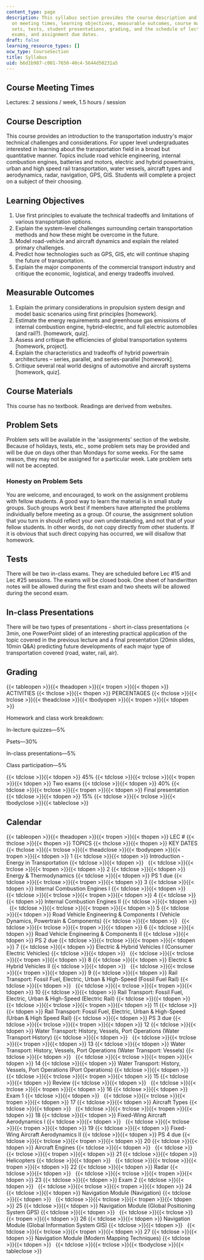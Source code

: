 ```yaml
---
content_type: page
description: This syllabus section provides the course description and information
  on meeting times, learning objectives, measurable outcomes, course materials, problem
  sets, tests, student presentations, grading, and the schedule of lecture topics,
  exams, and assignment due dates.
draft: false
learning_resource_types: []
ocw_type: CourseSection
title: Syllabus
uid: b6d1b987-c001-7650-40c4-5644d50231a5
---
```

## Course Meeting Times

Lectures: 2 sessions / week, 1.5 hours / session

## Course Description

This course provides an introduction to the transportation industry's major technical challenges and considerations. For upper level undergraduates interested in learning about the transportation field in a broad but quantitative manner. Topics include road vehicle engineering, internal combustion engines, batteries and motors, electric and hybrid powertrains, urban and high speed rail transportation, water vessels, aircraft types and aerodynamics, radar, navigation, GPS, GIS. Students will complete a project on a subject of their choosing.

## Learning Objectives

1. Use first principles to evaluate the technical tradeoffs and limitations of various transportation options.
2. Explain the system-level challenges surrounding certain transportation methods and how these might be overcome in the future.
3. Model road-vehicle and aircraft dynamics and explain the related primary challenges.
4. Predict how technologies such as GPS, GIS, etc will continue shaping the future of transportation.
5. Explain the major components of the commercial transport industry and critique the economic, logistical, and energy tradeoffs involved.

## Measurable Outcomes

1. Explain the primary considerations in propulsion system design and model basic scenarios using first principles \[homework\].
2. Estimate the energy requirements and greenhouse gas emissions of internal combustion engine, hybrid-electric, and full electric automobiles (and rail?). \[homework, quiz\].
3. Assess and critique the efficiencies of global transportation systems \[homework, project\].
4. Explain the characteristics and tradeoffs of hybrid powertrain architectures – series, parallel, and series-parallel \[homework\].
5. Critique several real world designs of automotive and aircraft systems \[homework, quiz\].

## Course Materials

This course has no textbook. Readings are derived from websites.

## Problem Sets

Problem sets will be available in the 'assignments' section of the website. Because of holidays, tests, etc., some problem sets may be provided and will be due on days other than Mondays for some weeks. For the same reason, they may not be assigned for a particular week. Late problem sets will not be accepted.

### Honesty on Problem Sets

You are welcome, and encouraged, to work on the assignment problems with fellow students. A good way to learn the material is in small study groups. Such groups work best if members have attempted the problems individually before meeting as a group. Of course, the assignment solution that you turn in should reflect your own understanding, and not that of your fellow students. In other words, do not copy directly from other students. If it is obvious that such direct copying has occurred, we will disallow that homework.

## Tests

There will be two in-class exams. They are scheduled before Lec #15 and Lec #25 sessions. The exams will be closed book. One sheet of handwritten notes will be allowed during the first exam and two sheets will be allowed during the second exam.

## In-class Presentations

There will be two types of presentations - short in-class presentations (\< 3min, one PowerPoint slide) of an interesting practical application of the topic covered in the previous lecture and a final presentation (20min slides, 10min Q&A) predicting future developments of each major type of transportation covered (road, water, rail, air).

## Grading

{{< tableopen >}}{{< theadopen >}}{{< tropen >}}{{< thopen >}}
ACTIVITIES
{{< thclose >}}{{< thopen >}}
PERCENTAGES
{{< thclose >}}{{< trclose >}}{{< theadclose >}}{{< tbodyopen >}}{{< tropen >}}{{< tdopen >}}

Homework and class work breakdown:

In-lecture quizzes—5%

Psets—30%

In-class presentations—5%

Class participation—5%

{{< tdclose >}}{{< tdopen >}}
45%
{{< tdclose >}}{{< trclose >}}{{< tropen >}}{{< tdopen >}}
Two exams
{{< tdclose >}}{{< tdopen >}}
40%
{{< tdclose >}}{{< trclose >}}{{< tropen >}}{{< tdopen >}}
Final presentation
{{< tdclose >}}{{< tdopen >}}
15%
{{< tdclose >}}{{< trclose >}}{{< tbodyclose >}}{{< tableclose >}}

## Calendar

{{< tableopen >}}{{< theadopen >}}{{< tropen >}}{{< thopen >}}
LEC #
{{< thclose >}}{{< thopen >}}
TOPICS
{{< thclose >}}{{< thopen >}}
KEY DATES
{{< thclose >}}{{< trclose >}}{{< theadclose >}}{{< tbodyopen >}}{{< tropen >}}{{< tdopen >}}
1
{{< tdclose >}}{{< tdopen >}}
Introduction - Energy in Transportation
{{< tdclose >}}{{< tdopen >}}
 
{{< tdclose >}}{{< trclose >}}{{< tropen >}}{{< tdopen >}}
2
{{< tdclose >}}{{< tdopen >}}
Energy & Thermodynamics
{{< tdclose >}}{{< tdopen >}}
PS 1 due
{{< tdclose >}}{{< trclose >}}{{< tropen >}}{{< tdopen >}}
3
{{< tdclose >}}{{< tdopen >}}
Internal Combustion Engines I
{{< tdclose >}}{{< tdopen >}}
 
{{< tdclose >}}{{< trclose >}}{{< tropen >}}{{< tdopen >}}
4
{{< tdclose >}}{{< tdopen >}}
Internal Combustion Engines II
{{< tdclose >}}{{< tdopen >}}
 
{{< tdclose >}}{{< trclose >}}{{< tropen >}}{{< tdopen >}}
5
{{< tdclose >}}{{< tdopen >}}
Road Vehicle Engineering & Components I (Vehicle Dynamics, Powertrain & Components)
{{< tdclose >}}{{< tdopen >}}
 
{{< tdclose >}}{{< trclose >}}{{< tropen >}}{{< tdopen >}}
6
{{< tdclose >}}{{< tdopen >}}
Road Vehicle Engineering & Components II
{{< tdclose >}}{{< tdopen >}}
PS 2 due
{{< tdclose >}}{{< trclose >}}{{< tropen >}}{{< tdopen >}}
7
{{< tdclose >}}{{< tdopen >}}
Electric & Hybrid Vehicles I (Consumer Electric Vehicles)
{{< tdclose >}}{{< tdopen >}}
 
{{< tdclose >}}{{< trclose >}}{{< tropen >}}{{< tdopen >}}
8
{{< tdclose >}}{{< tdopen >}}
Electric & Hybrid Vehicles II
{{< tdclose >}}{{< tdopen >}}
 
{{< tdclose >}}{{< trclose >}}{{< tropen >}}{{< tdopen >}}
9
{{< tdclose >}}{{< tdopen >}}
Rail Transport: Fossil Fuel, Electric, Urban & High-Speed (Fossil Fuel Rail)
{{< tdclose >}}{{< tdopen >}}
 
{{< tdclose >}}{{< trclose >}}{{< tropen >}}{{< tdopen >}}
10
{{< tdclose >}}{{< tdopen >}}
Rail Transport: Fossil Fuel, Electric, Urban & High-Speed (Electric Rail)
{{< tdclose >}}{{< tdopen >}}
 
{{< tdclose >}}{{< trclose >}}{{< tropen >}}{{< tdopen >}}
11
{{< tdclose >}}{{< tdopen >}}
Rail Transport: Fossil Fuel, Electric, Urban & High-Speed (Urban & High Speed Rail)
{{< tdclose >}}{{< tdopen >}}
PS 3 due
{{< tdclose >}}{{< trclose >}}{{< tropen >}}{{< tdopen >}}
12
{{< tdclose >}}{{< tdopen >}}
Water Transport: History, Vessels, Port Operations (Water Transport History)
{{< tdclose >}}{{< tdopen >}}
 
{{< tdclose >}}{{< trclose >}}{{< tropen >}}{{< tdopen >}}
13
{{< tdclose >}}{{< tdopen >}}
Water Transport: History, Vessels, Port Operations (Water Transport: Vessels)
{{< tdclose >}}{{< tdopen >}}
 
{{< tdclose >}}{{< trclose >}}{{< tropen >}}{{< tdopen >}}
14
{{< tdclose >}}{{< tdopen >}}
Water Transport: History, Vessels, Port Operations (Port Operations)
{{< tdclose >}}{{< tdopen >}}
 
{{< tdclose >}}{{< trclose >}}{{< tropen >}}{{< tdopen >}}
15
{{< tdclose >}}{{< tdopen >}}
Review
{{< tdclose >}}{{< tdopen >}}
 
{{< tdclose >}}{{< trclose >}}{{< tropen >}}{{< tdopen >}}
16
{{< tdclose >}}{{< tdopen >}}
Exam 1
{{< tdclose >}}{{< tdopen >}}
 
{{< tdclose >}}{{< trclose >}}{{< tropen >}}{{< tdopen >}}
17
{{< tdclose >}}{{< tdopen >}}
Aircraft Types
{{< tdclose >}}{{< tdopen >}}
 
{{< tdclose >}}{{< trclose >}}{{< tropen >}}{{< tdopen >}}
18
{{< tdclose >}}{{< tdopen >}}
Fixed-Wing Aircraft Aerodynamics I
{{< tdclose >}}{{< tdopen >}}
 
{{< tdclose >}}{{< trclose >}}{{< tropen >}}{{< tdopen >}}
19
{{< tdclose >}}{{< tdopen >}}
Fixed-Wing Aircraft Aerodynamics II
{{< tdclose >}}{{< tdopen >}}
PS 4 due
{{< tdclose >}}{{< trclose >}}{{< tropen >}}{{< tdopen >}}
20
{{< tdclose >}}{{< tdopen >}}
Aircraft Engines
{{< tdclose >}}{{< tdopen >}}
 
{{< tdclose >}}{{< trclose >}}{{< tropen >}}{{< tdopen >}}
21
{{< tdclose >}}{{< tdopen >}}
Helicopters
{{< tdclose >}}{{< tdopen >}}
 
{{< tdclose >}}{{< trclose >}}{{< tropen >}}{{< tdopen >}}
22
{{< tdclose >}}{{< tdopen >}}
Radar
{{< tdclose >}}{{< tdopen >}}
 
{{< tdclose >}}{{< trclose >}}{{< tropen >}}{{< tdopen >}}
23
{{< tdclose >}}{{< tdopen >}}
Exam 2
{{< tdclose >}}{{< tdopen >}}
 
{{< tdclose >}}{{< trclose >}}{{< tropen >}}{{< tdopen >}}
24
{{< tdclose >}}{{< tdopen >}}
Navigation Module (Navigation)
{{< tdclose >}}{{< tdopen >}}
 
{{< tdclose >}}{{< trclose >}}{{< tropen >}}{{< tdopen >}}
25
{{< tdclose >}}{{< tdopen >}}
Navigation Module (Global Positioning System GPS)
{{< tdclose >}}{{< tdopen >}}
 
{{< tdclose >}}{{< trclose >}}{{< tropen >}}{{< tdopen >}}
26
{{< tdclose >}}{{< tdopen >}}
Navigation Module (Global Information System GIS)
{{< tdclose >}}{{< tdopen >}}
 
{{< tdclose >}}{{< trclose >}}{{< tropen >}}{{< tdopen >}}
27
{{< tdclose >}}{{< tdopen >}}
Navigation Module (Modern Mapping Techniques)
{{< tdclose >}}{{< tdopen >}}
 
{{< tdclose >}}{{< trclose >}}{{< tbodyclose >}}{{< tableclose >}}